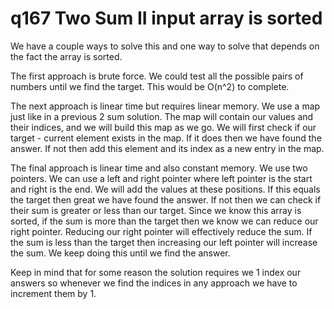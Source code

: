 # q167 Two Sum II input array is sorted
We have a couple ways to solve this and one way to solve that depends on the fact
the array is sorted.

The first approach is brute force. We could test all the possible pairs of numbers
until we find the target. This would be O(n^2) to complete.

The next approach is linear time but requires linear memory. We use a map just like
in a previous 2 sum solution. The map will contain our values and their indices, and
we will build this map as we go. We will first check if our target - current element
exists in the map. If it does then we have found the answer. If not then add this
element and its index as a new entry in the map.

The final approach is linear time and also constant memory. We use two pointers.
We can use a left and right pointer where left pointer is the start and right is
the end. We will add the values at these positions. If this equals the target then
great we have found the answer. If not then we can check if their sum is greater
or less than our target. Since we know this array is sorted, if the sum is more than 
the target then we know we can reduce our right pointer. Reducing our right pointer 
will effectively reduce the sum. If the sum is less than the target then increasing
our left pointer will increase the sum. We keep doing this until we find the answer.

Keep in mind that for some reason the solution requires we 1 index our answers so
whenever we find the indices in any approach we have to increment them by 1.